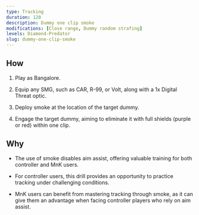 ```yaml
---
type: Tracking
duration: 120
description: Dummy one clip smoke
modifications: [Close range, Dummy random strafing]
levels: Diamond-Predator
slug: dummy-one-clip-smoke
---
```


## How

1. Play as Bangalore.

2. Equip any SMG, such as CAR, R-99, or Volt, along with a 1x Digital Threat optic.

3. Deploy smoke at the location of the target dummy.

4. Engage the target dummy, aiming to eliminate it with full shields (purple or red) within one clip.

## Why

- The use of smoke disables aim assist, offering valuable training for both controller and MnK users.

- For controller users, this drill provides an opportunity to practice tracking under challenging conditions.

- MnK users can benefit from mastering tracking through smoke, as it can give them an advantage when facing controller players who rely on aim assist.
